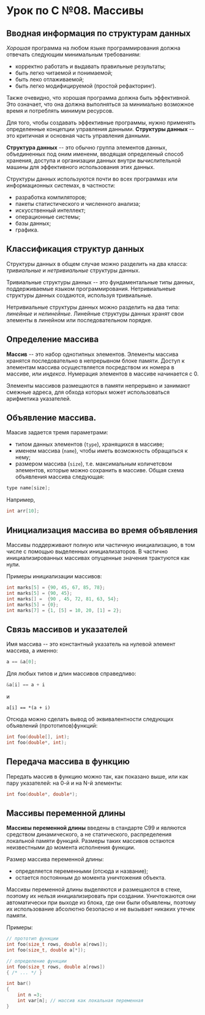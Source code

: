 # Урок по C №08. Массивы
## Вводная информация по структурам данных
_Хорошая_ программа на любом языке программирования должна отвечать следующим минимальным требованиям:
- корректно работать и выдавать правильные результаты;
- быть легко читаемой и понимаемой;
- быть леко отлаживаемой;
- быть легко модифицируемой (простой рефакторинг).

Также очевидно, что хорошая программа должна быть эффективной. Это означает, что она должна выполняться за минимально возможное время и потреблять минимум ресурсов.

Для того, чтобы создавать эффективные программы, нужно применять определенные концепции управления данными. __Структуры данных__ -- это критичная и основная часть управления данными.

__Структура данных__ -- это обычно группа элементов данных, объединенных под оним имененм, вводящая определеный способ хранения, доступа и организации данных внутри вычислительной машины для эффективного использования этих данных.

Структуры данных используются почти во всех программах или информационных системах, в частности:
- разработка компиляторов;
- пакеты статистического и численного анализа;
- искусственный интеллект;
- операционные системы;
- базы данных;
- графика.

## Классификация структур данных
Структуры данных в общем случае можно разделить на два класса: _тривиальные_ и _нетривиальные_ структуры данных.

Тривиальные структуры данных -- это фундаментальные типы данных, поддерживаемые языком программирования. Нетривиальнеые структуры данных создаются, используя тривиальные.

Нетривиальные структуры данных можно разделить на два типа: _линейные_ и _нелинейные_. Линейные структуры данных хранят свои элементы в линейном или последовательном порядке.

## Определение массива
__Массив__ -- это набор однотипных элементов. Элементы массива хранятся последовательно в непрерывном блоке памяти. Доступ к элементам массива осуществляется посредством их номера в массиве, или _индекса_. Нумерация элементов в массиве начинается с 0.

Элементы массивов размещаются в памяти непрерывно и занимают смежные адреса, для обхода которых может использоваться арифметика указателей.

## Объявление массива.
Маасив задается тремя параметрами:
- типом данных элементов (`type`), хранящихся в массиве;
- именем массива (`name`), чтобы иметь возможность обращаться к нему;
- размером массива (`size`), т.е. максимальным количетсвом элементов, которые можно сохранить в массиве.
Общая схема объявления массива следующая:
```c
type name[size];
```
Например,
```c
int arr[10];
```

## Инициализация массива во время объявления
Массивы поддерживают полную или частичную инициализацию, в том числе с помощью выделенных инициализаторов. В частично инициализированных массивах опущенные значения трактуются как нули.

Примеры инициализации массивов:
```c
int marks[5] = {90, 45, 67, 85, 78};
int marks[5] = {90, 45};
int marks[] =  {90 , 45, 72, 81, 63, 54};
int marks[5] = {0};
int marks[7] = {1, [5] = 10, 20, [1] = 2};
```

## Связь массивов и указателей
Имя массива -- это константный указатель на нулевой элемент массива, а именно:
```c
a == &a[0];
```
Для любых типов и длин массивов справедливо:
```c
&a[i] == a + i
```
и

```с
a[i] == *(a + i)
```

Отсюда можно сделать вывод об эквивалентности следующих объявлений (прототипов)функций:
```c
int foo(double[], int);
int foo(double*, int);
```

## Передача массива в функцию
Передать массив в функцию можно так, как показано выше, или как пару указателей: на 0-й и на N-й элементы:
```c
int foo(double*, double*);
```

## Массивы переменной длины
__Массивы переменной длины__ введены в стандарте C99 и являются средством динамического, а не статического, распределения локальной памяти функций. Размеры таких массивов остаются неизвестными до момента исполнения функции.

Размер массива переменной длины:
- определяется переменными (отсюда и название);
- остается постоянным до момента уничтожения объекта.

Массивы переменной длины выделяются и размещаются в стеке, поэтому их нельзя инициализировать при создании. Уничтожаются они автоматически при выходе из блока, где они были объявлены, поэтому их использование абсолютно безопасно и не вызывает никаких утечек памяти.

Примеры:
```c
// прототип функции
int foo(size_t rows, double a[rows]);
int foo(size_t, double a[*]);

// определение функции
int foo(size_t rows, double a[rows])
{ /* ... */ }

int bar()
{
    int n =3;
    int var[n]; // массив как локальная переменная
}
```